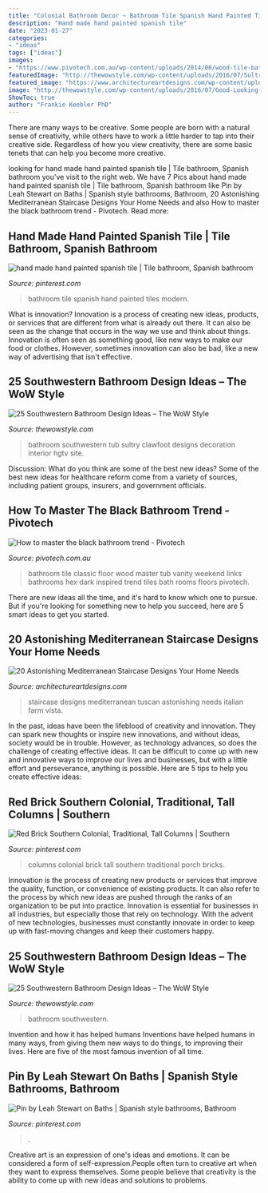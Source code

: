 ```yaml
---
title: "Colonial Bathroom Decor ~ Bathroom Tile Spanish Hand Painted Tiles Modern"
description: "Hand made hand painted spanish tile"
date: "2023-01-27"
categories:
- "ideas"
tags: ["ideas"]
images:
- "https://www.pivotech.com.au/wp-content/uploads/2014/06/wood-tile-bathroom-floor.jpg"
featuredImage: "http://thewowstyle.com/wp-content/uploads/2016/07/Sultry-Southwestern-Bathroom-With-White-Clawfoot-Tub.jpeg"
featured_image: "https://www.architectureartdesigns.com/wp-content/uploads/2019/07/20-Astonishing-Mediterranean-Staircase-Designs-Your-Home-Needs-15.jpg"
image: "http://thewowstyle.com/wp-content/uploads/2016/07/Good-Looking-Southwestern-Bathroom-Design-Ideas.jpg"
ShowToc: true
author: "Frankie Keebler PhD"
---
```



There are many ways to be creative. Some people are born with a natural sense of creativity, while others have to work a little harder to tap into their creative side. Regardless of how you view creativity, there are some basic tenets that can help you become more creative.

	

		
looking for hand made hand painted spanish tile | Tile bathroom, Spanish bathroom you've visit to the right web. We have 7 Pics about hand made hand painted spanish tile | Tile bathroom, Spanish bathroom like Pin by Leah Stewart on Baths | Spanish style bathrooms, Bathroom, 20 Astonishing Mediterranean Staircase Designs Your Home Needs and also How to master the black bathroom trend - Pivotech. Read more:
		
    
## Hand Made Hand Painted Spanish Tile | Tile Bathroom, Spanish Bathroom

<img loading=lazy src="https://i.pinimg.com/736x/31/11/05/31110561226fe9e64b3a192d32ef17a7.jpg" onerror="this.onerror=null;this.src='https://tse2.mm.bing.net/th?id=OIP.s2wATe8ENzt2PNfpKgJrWAHaJ3&amp;pid=15.1';" alt="hand made hand painted spanish tile | Tile bathroom, Spanish bathroom">

_Source: pinterest.com_

>bathroom tile spanish hand painted tiles modern. 

	

What is innovation?
Innovation is a process of creating new ideas, products, or services that are different from what is already out there. It can also be seen as the change that occurs in the way we use and think about things. Innovation is often seen as something good, like new ways to make our food or clothes. However, sometimes innovation can also be bad, like a new way of advertising that isn't effective.

    
## 25 Southwestern Bathroom Design Ideas – The WoW Style

<img loading=lazy src="http://thewowstyle.com/wp-content/uploads/2016/07/Sultry-Southwestern-Bathroom-With-White-Clawfoot-Tub.jpeg" onerror="this.onerror=null;this.src='https://tse4.mm.bing.net/th?id=OIP.CP2wqdHitkWQ-NVDe5P1HgHaLH&amp;pid=15.1';" alt="25 Southwestern Bathroom Design Ideas – The WoW Style">

_Source: thewowstyle.com_

>bathroom southwestern tub sultry clawfoot designs decoration interior hgtv site. 

	

Discussion: What do you think are some of the best new ideas?
Some of the best new ideas for healthcare reform come from a variety of sources, including patient groups, insurers, and government officials.

    
## How To Master The Black Bathroom Trend - Pivotech

<img loading=lazy src="https://www.pivotech.com.au/wp-content/uploads/2014/06/wood-tile-bathroom-floor.jpg" onerror="this.onerror=null;this.src='https://tse4.mm.bing.net/th?id=OIP.vHN33ZDRxOfWEb50UsmQnAHaLJ&amp;pid=15.1';" alt="How to master the black bathroom trend - Pivotech">

_Source: pivotech.com.au_

>bathroom tile classic floor wood master tub vanity weekend links bathrooms hex dark inspired trend tiles bath rooms floors pivotech. 

	

There are new ideas all the time, and it's hard to know which one to pursue. But if you're looking for something new to help you succeed, here are 5 smart ideas to get you started.

    
## 20 Astonishing Mediterranean Staircase Designs Your Home Needs

<img loading=lazy src="https://www.architectureartdesigns.com/wp-content/uploads/2019/07/20-Astonishing-Mediterranean-Staircase-Designs-Your-Home-Needs-15.jpg" onerror="this.onerror=null;this.src='https://tse4.mm.bing.net/th?id=OIP.e7_YbO3FWoVNM0AmvpJ6NwHaLH&amp;pid=15.1';" alt="20 Astonishing Mediterranean Staircase Designs Your Home Needs">

_Source: architectureartdesigns.com_

>staircase designs mediterranean tuscan astonishing needs italian farm vista. 

	

In the past, ideas have been the lifeblood of creativity and innovation. They can spark new thoughts or inspire new innovations, and without ideas, society would be in trouble. However, as technology advances, so does the challenge of creating effective ideas. It can be difficult to come up with new and innovative ways to improve our lives and businesses, but with a little effort and perseverance, anything is possible. Here are 5 tips to help you create effective ideas: 
    
## Red Brick Southern Colonial, Traditional, Tall Columns | Southern

<img loading=lazy src="https://i.pinimg.com/736x/83/8e/97/838e97c3ae46a95001612b96e9815dbd--columns-colonial.jpg" onerror="this.onerror=null;this.src='https://tse1.mm.bing.net/th?id=OIP.JcYFRxV2ZaEw3Xb9EVxiKQHaE5&amp;pid=15.1';" alt="Red Brick Southern Colonial, Traditional, Tall Columns | Southern">

_Source: pinterest.com_

>columns colonial brick tall southern traditional porch bricks. 

	

Innovation is the process of creating new products or services that improve the quality, function, or convenience of existing products. It can also refer to the process by which new ideas are pushed through the ranks of an organization to be put into practice. Innovation is essential for businesses in all industries, but especially those that rely on technology. With the advent of new technologies, businesses must constantly innovate in order to keep up with fast-moving changes and keep their customers happy.

    
## 25 Southwestern Bathroom Design Ideas – The WoW Style

<img loading=lazy src="http://thewowstyle.com/wp-content/uploads/2016/07/Good-Looking-Southwestern-Bathroom-Design-Ideas.jpg" onerror="this.onerror=null;this.src='https://tse3.mm.bing.net/th?id=OIP.4jSnfX7OSsUhI7i3jn1TAAHaJ4&amp;pid=15.1';" alt="25 Southwestern Bathroom Design Ideas – The WoW Style">

_Source: thewowstyle.com_

>bathroom southwestern. 

	

Invention and how it has helped humans
Inventions have helped humans in many ways, from giving them new ways to do things, to improving their lives. Here are five of the most famous invention of all time.

    
## Pin By Leah Stewart On Baths | Spanish Style Bathrooms, Bathroom

<img loading=lazy src="https://i.pinimg.com/736x/cf/e3/62/cfe36231f63c1575ab5e9f81c83facf9.jpg" onerror="this.onerror=null;this.src='https://tse4.mm.bing.net/th?id=OIP.BB8cTlntbiy7NoFczHcsGQHaJ3&amp;pid=15.1';" alt="Pin by Leah Stewart on Baths | Spanish style bathrooms, Bathroom">

_Source: pinterest.com_

>. 

	

Creative art is an expression of one's ideas and emotions. It can be considered a form of self-expression.People often turn to creative art when they want to express themselves. Some people believe that creativity is the ability to come up with new ideas and solutions to problems.

